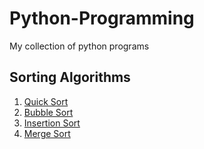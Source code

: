 # Python-Programming
 My collection of python programs
 
 
## Sorting Algorithms
1. [Quick Sort](https://github.com/robin025/Python-Programming/blob/master/Data%20Structures/Sorting%20Algorithms/Quick_Sort.py)
2. [Bubble Sort](https://github.com/robin025/Python-Programming/blob/master/Data%20Structures/Sorting%20Algorithms/BUBBLE.SORT.py)
3. [Insertion Sort](https://github.com/robin025/Python-Programming/blob/master/Data%20Structures/Sorting%20Algorithms/INSERTION.SORT.py)
4. [Merge Sort](https://github.com/robin025/Python-Programming/blob/master/Data%20Structures/Sorting%20Algorithms/Merge_SORT.py)
 
